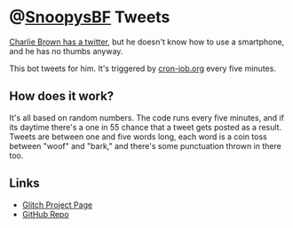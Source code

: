 @[SnoopysBF](https://twitter.com/SnoopysBF) Tweets
==================================================

[Charlie Brown has a twitter](https://twitter.com/snoopysbf), but he doesn't know how to use a smartphone, and he has no thumbs anyway.

This bot tweets for him. It's triggered by [cron-job.org](https://cron-job.org/) every five minutes.


How does it work?
-----------------

It's all based on random numbers. The code runs every five minutes, and if its daytime there's a one in 55 chance that a tweet gets posted as a result. Tweets are between one and five words long, each word is a coin toss between "woof" and "bark," and there's some punctuation thrown in there too.


Links
-----

* [Glitch Project Page](https://glitch.com/~snoopysbf-tweets)
* [GitHub Repo](https://github.com/JayWll/SnoopysBF-tweets)